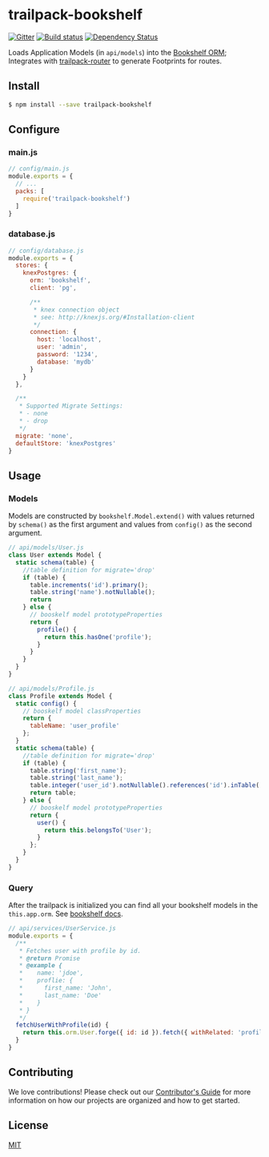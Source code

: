 # trailpack-bookshelf

[![Gitter][gitter-image]][gitter-url]
[![Build status][ci-image]][ci-url]
[![Dependency Status][daviddm-image]][daviddm-url]

Loads Application Models (in `api/models`) into the [Bookshelf ORM](http://bookshelfjs.org/); Integrates with [trailpack-router](https://github.com/trailsjs/trailpack-router) to
generate Footprints for routes.

## Install
```sh
$ npm install --save trailpack-bookshelf
```

## Configure
### main.js
```js
// config/main.js
module.exports = {
  // ...
  packs: [
    require('trailpack-bookshelf')
  ]
}
```
### database.js
```js
// config/database.js
module.exports = {
  stores: {
    knexPostgres: {
      orm: 'bookshelf',   
      client: 'pg',

      /**
       * knex connection object
       * see: http://knexjs.org/#Installation-client
       */
      connection: {
        host: 'localhost',
        user: 'admin',
        password: '1234',
        database: 'mydb'
      }
    }
  },

  /**
   * Supported Migrate Settings:
   * - none
   * - drop
   */
  migrate: 'none',
  defaultStore: 'knexPostgres'
}
```
## Usage
### Models
Models are constructed by `bookshelf.Model.extend()` with values returned by `schema()` as
the first argument and values from `config()` as the second argument.
```js
// api/models/User.js
class User extends Model {
  static schema(table) {
    //table definition for migrate='drop'
    if (table) {
      table.increments('id').primary();
      table.string('name').notNullable();
      return       
    } else {
      // booskelf model prototypeProperties   
      return {
        profile() {
          return this.hasOne('profile');
        }
      }
    } 
  }
}

// api/models/Profile.js
class Profile extends Model {
  static config() {
    // booskelf model classProperties
    return {
      tableName: 'user_profile'
    };
  }
  static schema(table) {
    //table definition for migrate='drop'
    if (table) {
      table.string('first_name');
      table.string('last_name');
      table.integer('user_id').notNullable().references('id').inTable('user');
      return table;
    } else {
      // booskelf model prototypeProperties
      return {
        user() {
          return this.belongsTo('User');
        }
      };
    }
  }
}
```
### Query
After the trailpack is initialized you can find all your bookshelf models in the `this.app.orm`.
See [bookshelf docs](http://bookshelfjs.org/).
```js
// api/services/UserService.js
module.exports = {
  /**
   * Fetches user with profile by id.
   * @return Promise
   * @example {
   *    name: 'jdoe',
   *    proflie: {
   *      first_name: 'John',
   *      last_name: 'Doe'
   *    }
   * }
   */
  fetchUserWithProfile(id) {
    return this.orm.User.forge({ id: id }).fetch({ withRelated: 'profile' });
  }
}
```

## Contributing
We love contributions! Please check out our [Contributor's Guide](https://github.com/trailsjs/trails/blob/master/CONTRIBUTING.md) for more
information on how our projects are organized and how to get started.


## License
[MIT](https://github.com/trailsjs/trailpack-waterline/blob/master/LICENSE)

[ci-image]: https://img.shields.io/travis/trailsjs/trailpack-bookshelf/master.svg?style=flat-square
[ci-url]: https://travis-ci.org/trailsjs/trailpack-bookshelf
[daviddm-image]: http://img.shields.io/david/trailsjs/trailpack-bookshelf.svg?style=flat-square
[daviddm-url]: https://david-dm.org/trailsjs/trailpack-bookshelf
[gitter-image]: http://img.shields.io/badge/+%20GITTER-JOIN%20CHAT%20%E2%86%92-1DCE73.svg?style=flat-square
[gitter-url]: https://gitter.im/trailsjs/trails
